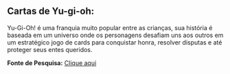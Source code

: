 ## Cartas de Yu-gi-oh:

Yu-Gi-Oh! é uma franquia muito popular entre as crianças, sua história é baseada em um universo onde os personagens desafiam uns aos outros em um estratégico jogo de cards para conquistar honra, resolver disputas e até proteger seus entes queridos.

**Fonte de Pesquisa:** [Clique aqui](https://www.yugioh-card.com/lat-am/pt/about/parents_what-is-ygo.html)
